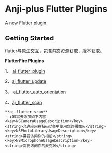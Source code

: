 # Anji-plus Flutter Plugins

A new Flutter plugin.

## Getting Started
flutter与原生交互，包含静态资源获取，版本获取。

**FlutterFire Plugins** 

1、 [aj_flutter_plugin](./aj_flutter_plugin/) 
 
2、[aj_flutter_update](./aj_flutter_update/) 
 
3、 [aj_flutter_auto_orientation](./aj_flutter_auto_orientation/) 
 
4、[aj_flutter_scan](./aj_flutter_scan/) 

    **aj_flutter_scan**
    - iOS需要添加如下内容
    <key>NSCameraUsageDescription</key>
    <string>允许应用在扫码功能中使用您的摄像头</string>
    <key>NSPhotoLibraryUsageDescription</key>
    <string>需要访问你的相册</string>
    <key>NSMicrophoneUsageDescription</key>
    <string>需要访问你的麦克风</string>
  
  

 
 


